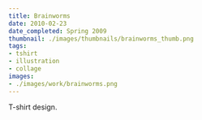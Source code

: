 ```yaml
---
title: Brainworms
date: 2010-02-23
date_completed: Spring 2009
thumbnail: ./images/thumbnails/brainworms_thumb.png
tags:
- tshirt
- illustration
- collage
images:
- ./images/work/brainworms.png
---
```


T-shirt design.
